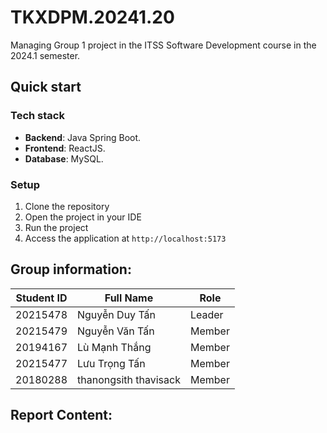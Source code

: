 # TKXDPM.20241.20
Managing Group 1 project in the ITSS Software Development course in the 2024.1 semester.

## Quick start
### Tech stack
- **Backend**: Java Spring Boot.
- **Frontend**: ReactJS.
- **Database**: MySQL.
### Setup
1. Clone the repository
2. Open the project in your IDE
3. Run the project
4. Access the application at `http://localhost:5173`
## Group information:

| Student ID | Full Name              | Role   | 
| ---------- | -----------------------|--------|
| 20215478   | Nguyễn Duy Tấn         | Leader |
| 20215479   | Nguyễn Văn Tấn         | Member |
| 20194167   | Lù Mạnh Thắng          | Member |
| 20215477   | Lưu Trọng Tấn          | Member |
| 20180288   | thanongsith thavisack  | Member |

## Report Content:



